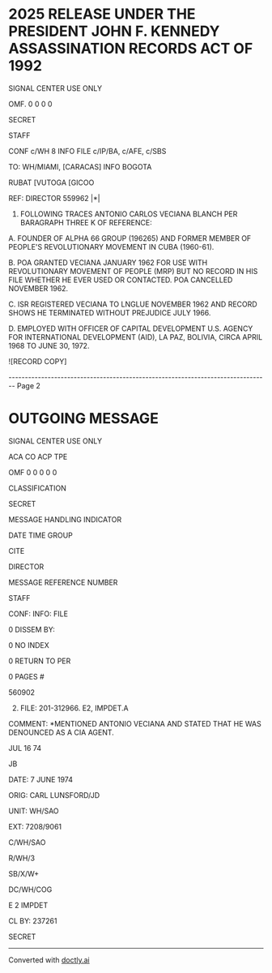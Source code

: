 # 2025 RELEASE UNDER THE PRESIDENT JOHN F. KENNEDY ASSASSINATION RECORDS ACT OF 1992

SIGNAL CENTER USE ONLY

OMF. 0 0 0 0

SECRET

STAFF

CONF c/WH 8 INFO FILE c/IP/BA, c/AFE, c/SBS

TO: WH/MIAMI, [CARACAS] INFO BOGOTA

RUBAT [VUTOGA [GICOO

REF: DIRECTOR 559962 |*|

1. FOLLOWING TRACES ANTONIO CARLOS VECIANA
   BLANCH PER BARAGRAPH THREE K OF REFERENCE:

A. FOUNDER OF ALPHA 66 GROUP (196265) AND FORMER
MEMBER OF PEOPLE'S REVOLUTIONARY MOVEMENT IN CUBA (1960-61).

B. POA GRANTED VECIANA JANUARY 1962 FOR USE WITH
REVOLUTIONARY MOVEMENT OF PEOPLE (MRP) BUT NO RECORD
IN HIS FILE WHETHER HE EVER USED OR CONTACTED. POA
CANCELLED NOVEMBER 1962.

C. ISR REGISTERED VECIANA TO LNGLUE NOVEMBER 1962
AND RECORD SHOWS HE TERMINATED WITHOUT PREJUDICE JULY
1966.

D. EMPLOYED WITH OFFICER OF CAPITAL DEVELOPMENT
U.S. AGENCY FOR INTERNATIONAL DEVELOPMENT (AID), LA PAZ,
BOLIVIA, CIRCA APRIL 1968 TO JUNE 30, 1972.

![RECORD COPY]


-------------------------------------------------------------------------------- Page 2

# OUTGOING MESSAGE

SIGNAL CENTER USE ONLY

ACA CO ACP TPE

OMF 0 0 0 0 0

CLASSIFICATION

SECRET

MESSAGE HANDLING INDICATOR

DATE TIME GROUP

CITE

DIRECTOR

MESSAGE REFERENCE NUMBER

STAFF

CONF: INFO: FILE

0 DISSEM BY:

0 NO INDEX

0 RETURN TO PER

0 PAGES #

560902

2. FILE: 201-312966. E2, IMPDET.A

COMMENT: *MENTIONED ANTONIO VECIANA AND STATED THAT HE WAS DENOUNCED AS A CIA AGENT.

JUL 16 74

JB

DATE: 7 JUNE 1974

ORIG: CARL LUNSFORD/JD

UNIT: WH/SAO

EXT: 7208/9061

C/WH/SAO

R/WH/3

SB/X/W+

DC/WH/COG

E 2 IMPDET

CL BY: 237261

SECRET


---
Converted with [doctly.ai](https://doctly.ai)